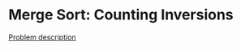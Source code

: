 # Merge Sort: Counting Inversions

[Problem description](https://www.hackerrank.com/challenges/ctci-merge-sort)
